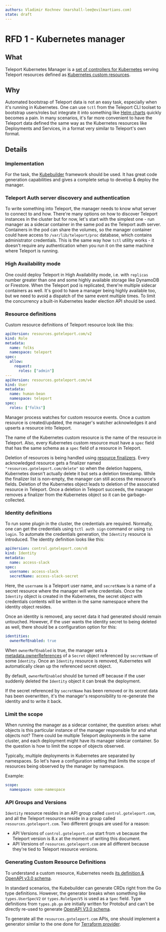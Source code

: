 ```yaml
---
authors: Vladimir Kochnev (marshall-lee@evilmartians.com)
state: draft
---
```


# RFD 1 - Kubernetes manager

## What

Teleport Kubernetes Manager is a [set of controllers for Kubernetes](https://kubernetes.io/docs/concepts/architecture/controller/) serving Teleport resources defined as [Kubernetes custom resources](https://kubernetes.io/docs/concepts/extend-kubernetes/api-extension/custom-resources/).

## Why

Automated bootstrap of Teleport data is not an easy task, especially when it's running in Kubernetes. One can use `tctl` from the Teleport CLI toolset to bootstrap users/roles but integrate it into something like [Helm charts](https://helm.sh/docs/topics/charts/) quickly becomes a pain. In many scenarios, it's far more convenient to have the Teleport data defined the same way as the Kubernetes resources like Deployments and Services, in a format very similar to Teleport's own format.

## Details

### Implementation

For the task, the [Kubebuilder](https://kubebuilder.io/) framework should be used. It has great code generation capabilities and gives a complete setup to develop & deploy the manager.

### Teleport Auth server discovery and authentication

To write something into Teleport, the manager needs to know what server to connect to and how. There're many options on how to discover Teleport instances in the cluster but for now, let's start with the simplest one - run manager as a sidecar container in the same pod as the Teleport auth server. Containers in the pod can share the volumes, so the manager container could have access to `/var/lib/teleport/proc` database, which contains administrator credentials. This is the same way how `tctl` utility works - it doesn't require any authentication when you run it on the same machine where Teleport is running.

### High Availability mode

One could deploy Teleport in High Availability mode, i.e. with `replicas` number greater than one and some highly available storage like DynamoDB or Firestore. When the Teleport pod is replicated, there're multiple sidecar containers as well. It's good to have a manager being highly available too, but we need to avoid a dispatch of the same event multiple times. To limit the concurrency a built-in Kubernetes leader election API should be used.

### Resource definitions

Custom resource definitions of Teleport resource look like this:

```yaml
apiVersion: resources.goteleport.com/v2
kind: Role
metadata:
  name: folks
  namespace: teleport
spec:
  allow:
    request:
      roles: ["admin"]
---
apiVersion: resources.goteleport.com/v4
kind: User
metadata:
  name: human-bean
  namespace: teleport
spec:
  roles: ["folks"]
```

Manager process watches for custom resource events. Once a custom resource is created/updated, the manager's watcher acknowledges it and upserts a resource into Teleport.

The name of the Kubernetes custom resource is the name of the resource in Teleport. Also, every Kubernetes custom resource must have a `spec` field that has the same schema as a `spec` field of a resource in Teleport.

Deletion of resources is being handled using [resource finalizers](https://kubernetes.io/docs/concepts/overview/working-with-objects/finalizers/). Every acknowledged resource gets a finalizer named `"resources.goteleport.com/delete"` so when the deletion happens, Kubernetes doesn't actually delete it but sets a deletion timestamp. While the finalizer list is non-empty, the manager can still access the resource's fields. Deletion of the Kubernetes object leads to deletion of the associated resource in Teleport. Once a deletion in Teleport succeeds, the manager removes a finalizer from the Kubernetes object so it can be garbage-collected.

### Identity definitions

To run some plugin in the cluster, the credentials are required. Normally, one can get the credentials using `tctl auth sign` command or using `tsh login`. To automate the credentials generation, the `Identity` resource is introduced. The identity definition looks like this:

```yaml
apiVersion: control.goteleport.com/v8
kind: Identity
metadata:
  name: access-slack
spec:
  username: access-slack
  secretName: access-slack-secret
```

Here, the `username` is a Teleport user name, and `secretName` is a name of a secret resource where the manager will write credentials. Once the `Identity` object is created in the Kubernetes, the secret object with credentials contents will be written in the same namespace where the identity object resides.

Once an identity is removed, any secret data it had generated should remain untouched. However, if the user wants the identity secret to being deleted as well, there should be a configuration option for this:


```yaml
identities:
  ownerRefEnabled: true
```

When `ownerRefEnabled` is true, the manager sets a [metadata.ownerReferences](https://kubernetes.io/docs/concepts/overview/working-with-objects/owners-dependents/) of a `Secret` object referenced by `secretName` of some `Identity`. Once an `Identity` resource is removed, Kubernetes will automatically clean up the referenced secret object.

By default, `ownerRefEnabled` should be turned off because if the user suddenly deleted the `Identity` object it can break the deployment.

If the secret referenced by `secretName` has been removed or its secret data has been overwritten, it's the manager's responsibility to re-generate the identity and to write it back.

### Limit the scope

When running the manager as a sidecar container, the question arises: what objects is this particular instance of the manager responsible for and what objects not? There could be multiple Teleport deployments in the same cluster, and each deployment might have its manager sidecar container. So the question is how to limit the scope of objects observed.

Typically, multiple deployments in Kubernetes are separated by namespaces. So let's have a configuration setting that limits the scope of resources being observed by the manager by namespace.

Example:

```yaml
scope:
  namespace: some-namespace
```

### API Groups and Versions

`Identity` resource resides in an API group called `control.goteleport.com`, and all the Teleport resources reside in a group called `resources.goteleport.com`. Two different groups are used for a reason:

- API Versions of `control.goteleport.com` start from `v8` because the Teleport version is 8.x at the moment of writing this document.
- API Versions of `resources.goteleport.com` are all different because they're tied to Teleport resource versions.

### Generating Custom Resource Definitions

To understand a custom resource, Kubernetes needs [its definition & OpenAPI v3.0 schema](https://kubernetes.io/docs/concepts/extend-kubernetes/api-extension/custom-resources/).

In standard scenarios, the Kubebuilder can generate CRDs right from the Go type definitions. However, the generator breaks when something like `types.UserSpecV2` or `types.RoleSpecV5` is used as a `Spec` field. Type definitions from `types.pb.go` are initially written for Protobuf and can't be directly re-used to generate [OpenAPI V3.0 schema](https://swagger.io/specification/).

To generate all the `resources.goteleport.com` APIs, one should implement a generator similar to the one done for [Terraform provider](https://github.com/gravitational/teleport-plugins/tree/master/terraform).
